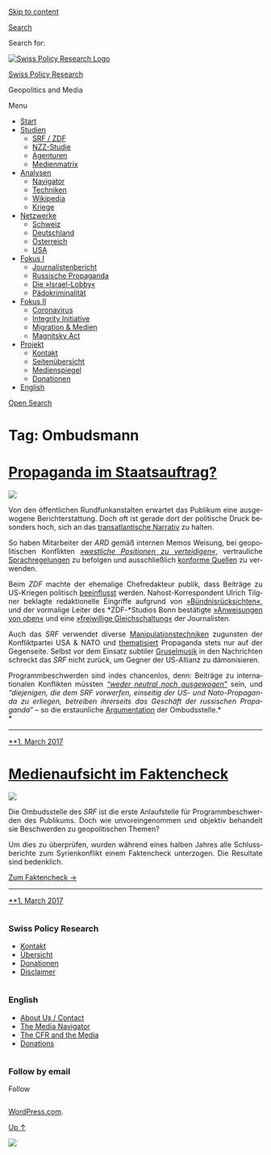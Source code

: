 [Skip to
content](#content)

[](https://swprs.org/)

<div class="cover">

</div>

[Search](#search-container)

<div id="search-container" class="header-search-block bg-graphite hidden">

<span class="screen-reader-text">Search for:</span>

</div>

<div class="header-inner section-inner">

[![Swiss Policy Research
Logo](https://swprs.files.wordpress.com/2020/05/swiss-policy-research-logo-300.png)](https://swprs.org/)

[Swiss Policy Research](https://swprs.org/)

Geopolitics and
    Media

</div>

<div class="navigation section no-padding bg-dark">

Menu

<div class="main-navigation">

  - <span id="menu-item-4374">[Start](https://swprs.org)</span>
  - <span id="menu-item-5941">[Studien](https://swprs.org/srf-propaganda-analyse/)</span>
      - <span id="menu-item-4361">[SRF /
        ZDF](https://swprs.org/srf-propaganda-analyse/)</span>
      - <span id="menu-item-4359">[NZZ-Studie](https://swprs.org/die-nzz-studie/)</span>
      - <span id="menu-item-4373">[Agenturen](https://swprs.org/der-propaganda-multiplikator/)</span>
      - <span id="menu-item-7978">[Medienmatrix](https://swprs.org/die-propaganda-matrix/)</span>
  - <span id="menu-item-9423">[Analysen](https://swprs.org/medien-navigator/)</span>
      - <span id="menu-item-9414">[Navigator](https://swprs.org/medien-navigator/)</span>
      - <span id="menu-item-8524">[Techniken](https://swprs.org/der-propaganda-schluessel/)</span>
      - <span id="menu-item-10908">[Wikipedia](https://swprs.org/propaganda-in-der-wikipedia/)</span>
      - <span id="menu-item-9920">[Kriege](https://swprs.org/logik-imperialer-kriege/)</span>
  - <span id="menu-item-4362">[Netzwerke](https://swprs.org/netzwerk-medien-schweiz/)</span>
      - <span id="menu-item-6283">[Schweiz](https://swprs.org/netzwerk-medien-schweiz/)</span>
      - <span id="menu-item-7215">[Deutschland](https://swprs.org/netzwerk-medien-deutschland/)</span>
      - <span id="menu-item-17401">[Österreich](https://swprs.org/medien-in-oesterreich/)</span>
      - <span id="menu-item-7216">[USA](https://swprs.org/das-american-empire-und-seine-medien/)</span>
  - <span id="menu-item-9228">[Fokus
    I](https://swprs.org/bericht-eines-journalisten/)</span>
      - <span id="menu-item-12119">[Journalistenbericht](https://swprs.org/bericht-eines-journalisten/)</span>
      - <span id="menu-item-12117">[Russische
        Propaganda](https://swprs.org/russische-propaganda/)</span>
      - <span id="menu-item-12118">[Die
        »Israel-Lobby«](https://swprs.org/die-israel-lobby-fakten-und-mythen/)</span>
      - <span id="menu-item-13505">[Pädokriminalität](https://swprs.org/geopolitik-und-paedokriminalitaet/)</span>
  - <span id="menu-item-17258">[Fokus
    II](https://swprs.org/migration-und-medien/)</span>
      - <span id="menu-item-32838">[Coronavirus](https://swprs.org/covid-19-hinweis-ii/)</span>
      - <span id="menu-item-12939">[Integrity
        Initiative](https://swprs.org/die-integrity-initiative/)</span>
      - <span id="menu-item-17290">[Migration &
        Medien](https://swprs.org/migration-und-medien/)</span>
      - <span id="menu-item-17291">[Magnitsky
        Act](https://swprs.org/der-fall-magnitsky/)</span>
  - <span id="menu-item-21964">[Projekt](https://swprs.org/kontakt/)</span>
      - <span id="menu-item-8525">[Kontakt](https://swprs.org/kontakt/)</span>
      - <span id="menu-item-10193">[Seitenübersicht](https://swprs.org/uebersicht/)</span>
      - <span id="menu-item-8637">[Medienspiegel](https://swprs.org/medienspiegel/)</span>
      - <span id="menu-item-33287">[Donationen](https://swprs.org/donationen/)</span>
  - <span id="menu-item-14415">[English](https://swprs.org/contact/)</span>

</div>

[Open
Search](#)

</div>

<div class="wrapper section medium-padding clear" data-role="main">

# Tag: Ombudsmann

<div id="content" class="content section-inner">

<div id="posts" class="posts">

<div class="spinner-container">

<div id="spinner">

<div class="double-bounce1">

</div>

<div class="double-bounce2">

</div>

</div>

</div>

<div class="post-container">

# [Propaganda im Staatsauftrag?](https://swprs.org/2017/03/01/propaganda-im-staatsauftrag/)

<div class="featured-media">

[![](https://swprs.files.wordpress.com/2016/02/srf-syrien11.png?w=600)](https://swprs.org/2017/03/01/propaganda-im-staatsauftrag/ "Propaganda im Staatsauftrag?")

</div>

<div class="post-content clear">

<div lang="de" style="text-align:justify;hyphens:auto;-webkit-hyphens:auto;-ms-hyphens:auto;font-variant:none;">

Von den öf‌fentlichen Rund­funk­an­stalten er­war­tet das Pu­bli­kum
eine aus­ge­wogene Bericht­er­stattung. Doch of‌t ist ge­rade dort der
politische Druck be­sonders hoch, sich an das [trans­at­lan­tische
Narra­tiv](https://swprs.org/das-gewuenschte-narrativ/) zu halten.

So haben Mitarbeiter der *ARD* gemäß internen Memos Weisung, bei
geo­po­li­tischen Kon­f‌lik­ten *[»west­liche Posi­tionen zu
ver­tei­di­gen«](https://www.heise.de/tp/features/Ukraine-Konflikt-ARD-Programmbeirat-bestaetigt-Publikumskritik-3367400.html)*,
ver­trau­liche
[Sprach­­re­­ge­lungen](https://www.heise.de/tp/features/Die-vertraulichen-Sprachregelungen-der-ARD-3758887.html)
zu be­fol­gen und aus­­schließ­­lich [konforme
Quellen](https://www.oxmoxhh.de/magazin/story-interview/oxmox-exklusiv-interview-mit-volker-braeutigam-friedhelm-klinkhammer/)
zu ver­wen­den.

Beim *ZDF* machte der ehe­ma­lige Chef­re­dakteur publik, dass Bei­träge
zu US-Kriegen poli­tisch
[be­ein­f‌‌lusst](https://www.youtube.com/watch?v=i2423aDq_hE)
werden. Nahost-Kor­res­pon­dent Ulrich Tilgner be­klagte
re­dak­tio­nelle Ein­grif‌fe aufgrund von
[»Bünd­nis­rück­sich­ten«](http://www.berliner-zeitung.de/korrespondent-ulrich-tilgner-sucht-mehr-distanz-zum-zdf--ich-fuehle-mich-eingeschraenkt--15870684),
und der vormalige Leiter des *ZDF-*Studios Bonn be­stä­tig­te
[»An­wei­sungen von
oben«](https://propagandaschau.wordpress.com/2016/01/30/wolfgang-herles-es-gibt-in-den-oeffentlich-rechtlichen-anweisungen-von-oben/)
und eine [»frei­willige
Gleich­schal­tung«](http://www.rolandtichy.de/daili-es-sentials/meinungsfreiheit-anordnung-zur-anpassung/)
der Jour­na­lis­ten.

Auch das *SRF* verwendet diverse
[Mani­pu­lations­tech­niken](https://swprs.org/srf-propaganda-analyse/)
zugunsten der Konflikt­partei USA & NATO und
[thematisiert](http://www.srf.ch/sendungen/srfglobal/propagandagruesse-aus-moskau-2)
Propaganda stets nur auf der Gegenseite. Selbst vor dem Einsatz
sub­tiler
[Grusel­musik](http://www.srf.ch/play/tv/10vor10/video/warum-assad-bleibt?id=a6d267c9-52b3-470b-868e-95bb919a0b96)
in den Nach­rich­ten schreckt das *SRF* nicht zurück, um Gegner der
US-Allianz zu dämo­ni­sieren.

Programmbe­schwer­den sind indes chan­cen­los, denn: Beiträge zu
inter­na­tio­nalen Kon­flik­ten müssten *[“weder neutral noch
ausgewogen”](https://swprs.org/srf-ombudsstelle-im-faktencheck/)* sein,
und *“die­je­ni­gen, die dem SRF vor­wer­fen, ein­sei­tig der US- und
Nato-Pro­pa­gan­da zu er­lie­gen, be­trei­ben ihrer­seits das Ge­schäf‌t
der russischen Pro­pa­ganda”* – so die erstaun­liche
[Ar­gu­men­ta­tion](https://swprs.org/srf-ombudsstelle-im-faktencheck/)
der Om­buds­stelle.*  
*

</div>

-----

</div>

<div class="post-meta clear">

[**1. March
2017](https://swprs.org/2017/03/01/propaganda-im-staatsauftrag/ "Propaganda im Staatsauftrag?")

</div>

</div>

<div class="post-container">

# [Medienaufsicht im Faktencheck](https://swprs.org/2017/03/01/medienaufsicht-faktencheck/)

<div class="featured-media">

[![](https://swprs.files.wordpress.com/2017/03/srf-ombudsstelle.png?w=600)](https://swprs.org/2017/03/01/medienaufsicht-faktencheck/ "Medienaufsicht im Faktencheck")

</div>

<div class="post-content clear">

<div lang="de" style="text-align:justify;hyphens:auto;-webkit-hyphens:auto;-ms-hyphens:auto;font-variant:none;">

Die Ombudsstelle des *SRF* ist die erste Anlaufstelle für
Programm­be­schwerden des Publi­kums. Doch wie un­vor­ein­ge­nommen
und objektiv behandelt sie Beschwerden zu geo­po­li­tischen Themen?

Um dies zu über­prüfen, wurden während eines halben Jahres alle
Schluss­be­richte zum Syrien­kon­flikt einem Fakten­check unter­zogen.
Die Resul­tate sind bedenk­lich.

[Zum Faktencheck →](https://swprs.org/srf-ombudsstelle-im-faktencheck/)

</div>

-----

</div>

<div class="post-meta clear">

[**1. March
2017](https://swprs.org/2017/03/01/medienaufsicht-faktencheck/ "Medienaufsicht im Faktencheck")

</div>

</div>

</div>

</div>

</div>

<div id="footer" class="footer bg-graphite">

<div class="section-inner row clear" data-role="complementary">

<div class="column column-1 one-third medium-padding">

<div class="widgets">

<div id="nav_menu-3" class="widget widget_nav_menu">

<div class="widget-content clear">

### Swiss Policy Research

<div class="menu-allgemein-container">

  - <span id="menu-item-251">[Kontakt](https://swprs.org/kontakt/)</span>
  - <span id="menu-item-33090">[Übersicht](https://swprs.org/uebersicht/)</span>
  - <span id="menu-item-33286">[Donationen](https://swprs.org/donationen/)</span>
  - <span id="menu-item-15372">[Disclaimer](https://swprs.org/disclaimer/)</span>

</div>

</div>

</div>

</div>

</div>

<div class="column column-2 one-third medium-padding">

<div class="widgets">

<div id="nav_menu-4" class="widget widget_nav_menu">

<div class="widget-content clear">

### English

<div class="menu-english-container">

  - <span id="menu-item-20017">[About Us /
    Contact](https://swprs.org/contact/)</span>
  - <span id="menu-item-20015">[The Media
    Navigator](https://swprs.org/media-navigator/)</span>
  - <span id="menu-item-20016">[The CFR and the
    Media](https://swprs.org/the-american-empire-and-its-media/)</span>
  - <span id="menu-item-33285">[Donations](https://swprs.org/donations/)</span>

</div>

</div>

</div>

</div>

</div>

<div class="column column-3 one-third medium-padding">

<div class="widgets">

<div id="blog_subscription-4" class="widget widget_blog_subscription jetpack_subscription_widget">

<div class="widget-content clear">

### Follow by email

Follow

</div>

</div>

</div>

</div>

</div>

</div>

<div class="credits section bg-dark small-padding">

<div class="credits-inner section-inner clear">

[WordPress.com](https://wordpress.com/?ref=footer_custom_com).

[Up ↑](# "To the top")

</div>

</div>

<div style="display:none">

</div>

![](https://pixel.wp.com/b.gif?v=noscript)
